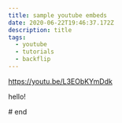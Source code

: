 ```yaml
---
title: sample youtube embeds
date: 2020-06-22T19:46:37.172Z
description: title
tags:
  - youtube
  - tutorials
  - backflip
---
```

https://youtu.be/L3EObKYmDdk

<youtube-embed :link="https://youtu.be/L3EObKYmDdk"></youtube-embed>

<youtube-embed></youtube-embed>

<youtube-embed :link="https://www.youtube.com/watch?v=HDNAIfDTrtE"></youtube-embed>

<youtube-embed :link="https://youtu.be/HDNAIfDTrtE"></youtube-embed>

hello!

\# end